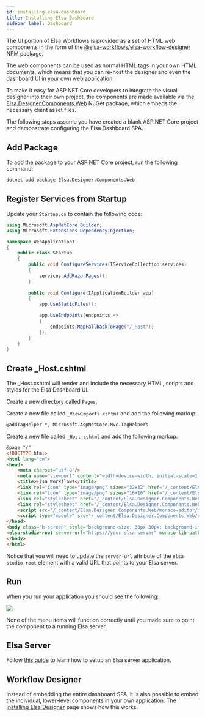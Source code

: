 ```yaml
---
id: installing-elsa-dashboard
title: Installing Elsa Dashboard
sidebar_label: Dashboard
---
```


The UI portion of Elsa Workflows is provided as a set of HTML web components in the form of the [@elsa-workflows/elsa-workflow-designer](https://www.npmjs.com/package/@elsa-workflows/elsa-workflow-designer) NPM package.

The web components can be used as normal HTML tags in your own HTML documents, which means that you can re-host the designer and even the dashboard UI in your own web application.

To make it easy for ASP.NET Core developers to integrate the visual designer into their own project, the components are made available via the [Elsa.Designer.Components.Web](https://www.nuget.org/packages/Elsa.Designer.Components.Web) NuGet package, which embeds the necessary client asset files.

The following steps assume you have created a blank ASP.NET Core project and demonstrate configuring the Elsa Dashboard SPA.

## Add Package

To add the package to your ASP.NET Core project, run the following command: 

```bash
dotnet add package Elsa.Designer.Components.Web
```

## Register Services from Startup

Update your `Startup.cs` to contain the following code:

```csharp
using Microsoft.AspNetCore.Builder;
using Microsoft.Extensions.DependencyInjection;

namespace WebApplication1
{
    public class Startup
    {
        public void ConfigureServices(IServiceCollection services)
        {
            services.AddRazorPages();
        }
        
        public void Configure(IApplicationBuilder app)
        {
            app.UseStaticFiles();

            app.UseEndpoints(endpoints =>
            {
                endpoints.MapFallbackToPage("/_Host");
            });
        }
    }
}
```

## Create _Host.cshtml

The _Host.cshtml will render and include the necessary HTML, scripts and styles for the Elsa Dashboard UI.

Create a new directory called `Pages`.

Create a new file called `_ViewImports.cshtml` and add the following markup:

```html
@addTagHelper *, Microsoft.AspNetCore.Mvc.TagHelpers
```

Create a new file called `_Host.cshtml` and add the following markup:

```html
@page "/"
<!DOCTYPE html>
<html lang="en">
<head>
    <meta charset="utf-8"/>
    <meta name="viewport" content="width=device-width, initial-scale=1.0"/>
    <title>Elsa Workflows</title>
    <link rel="icon" type="image/png" sizes="32x32" href="/_content/Elsa.Designer.Components.Web/elsa-workflows-studio/assets/images/favicon-32x32.png">
    <link rel="icon" type="image/png" sizes="16x16" href="/_content/Elsa.Designer.Components.Web/elsa-workflows-studio/assets/images/favicon-16x16.png">
    <link rel="stylesheet" href="/_content/Elsa.Designer.Components.Web/elsa-workflows-studio/assets/fonts/inter/inter.css">
    <link rel="stylesheet" href="/_content/Elsa.Designer.Components.Web/elsa-workflows-studio/assets/styles/tailwind.css">
    <script src="/_content/Elsa.Designer.Components.Web/monaco-editor/min/vs/loader.js"></script>
    <script type="module" src="/_content/Elsa.Designer.Components.Web/elsa-workflows-studio/elsa-workflows-studio.esm.js"></script>
</head>
<body class="h-screen" style="background-size: 30px 30px; background-image: url(/_content/Elsa.Designer.Components.Web/elsa-workflows-studio/assets/images/tile.png); background-color: #FBFBFB;">
<elsa-studio-root server-url="https://your-elsa-server" monaco-lib-path="_content/Elsa.Designer.Components.Web/monaco-editor/min"></elsa-studio-root>
</body>
</html>
```

Notice that you will need to update the `server-url` attribute of the `elsa-studio-root` element with a valid URL that points to your Elsa server.

## Run

When you run your application you should see the following:

![](assets/installation/installing-elsa-dashboard-figure-1.png)

None of the menu items will function correctly until you made sure to point the component to a running Elsa server.

## Elsa Server

Follow [this guide](../quickstarts/quickstarts-aspnetcore-server-api-endpoints.md) to learn how to setup an Elsa server application.

## Workflow Designer

Instead of embedding the entire dashboard SPA, it is also possible to embed the individual, lower-level components in your own application.
The [Installing Elsa Designer](installing-elsa-designer.md) page shows how this works.